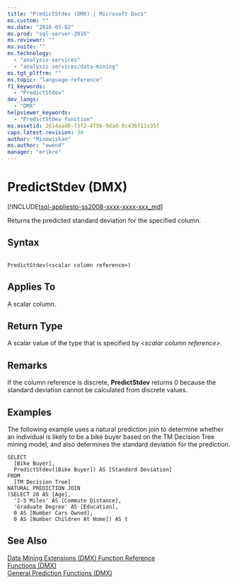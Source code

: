 ```yaml
---
title: "PredictStdev (DMX) | Microsoft Docs"
ms.custom: ""
ms.date: "2016-03-02"
ms.prod: "sql-server-2016"
ms.reviewer: ""
ms.suite: ""
ms.technology: 
  - "analysis-services"
  - "analysis-services/data-mining"
ms.tgt_pltfrm: ""
ms.topic: "language-reference"
f1_keywords: 
  - "PredictStdev"
dev_langs: 
  - "DMX"
helpviewer_keywords: 
  - "PredictStdev function"
ms.assetid: 2614aad0-f3f2-4f56-9dad-9c436f11a35f
caps.latest.revision: 36
author: "Minewiskan"
ms.author: "owend"
manager: "erikre"
---
```

# PredictStdev (DMX)
[!INCLUDE[tsql-appliesto-ss2008-xxxx-xxxx-xxx_md](../includes/tsql-appliesto-ss2008-xxxx-xxxx-xxx-md.md)]

  Returns the predicted standard deviation for the specified column.  
  
## Syntax  
  
```  
  
PredictStdev(<scalar column reference>)  
```  
  
## Applies To  
 A scalar column.  
  
## Return Type  
 A scalar value of the type that is specified by *\<scalar column reference>*.  
  
## Remarks  
 If the column reference is discrete, **PredictStdev** returns 0 because the standard deviation cannot be calculated from discrete values.  
  
## Examples  
 The following example uses a natural prediction join to determine whether an individual is likely to be a bike buyer based on the TM Decision Tree mining model, and also determines the standard deviation for the prediction.  
  
```  
SELECT  
  [Bike Buyer],  
  PredictStdev([Bike Buyer]) AS [Standard Deviation]  
FROM  
  [TM Decision Tree]  
NATURAL PREDICTION JOIN  
(SELECT 28 AS [Age],  
  '2-5 Miles' AS [Commute Distance],  
  'Graduate Degree' AS [Education],  
  0 AS [Number Cars Owned],  
  0 AS [Number Children At Home]) AS t  
```  
  
## See Also  
 [Data Mining Extensions &#40;DMX&#41; Function Reference](../dmx/data-mining-extensions-dmx-function-reference.md)   
 [Functions &#40;DMX&#41;](../dmx/functions-dmx.md)   
 [General Prediction Functions &#40;DMX&#41;](../dmx/general-prediction-functions-dmx.md)  
  
  